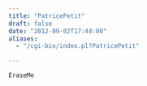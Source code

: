 ```yaml
---
title: "PatricePetit"
draft: false
date: "2012-09-02T17:44:00"
aliases:
  - "/cgi-bin/index.pl?PatricePetit"

---
```

    EraseMe

